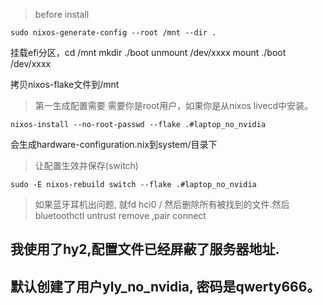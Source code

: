> before install 
```shell
sudo nixos-generate-config --root /mnt --dir .
```

挂载efi分区，cd /mnt mkdir ./boot
unmount /dev/xxxx
mount ./boot /dev/xxxx

拷贝nixos-flake文件到/mnt

> 第一生成配置需要
需要你是root用户，如果你是从nixos livecd中安装。
```shell
nixos-install --no-root-passwd --flake .#laptop_no_nvidia

```
会生成hardware-configuration.nix到system/目录下

> 让配置生效并保存(switch)

```shell
sudo -E nixos-rebuild switch --flake .#laptop_no_nvidia
```

> 如果蓝牙耳机出问题, 就fd hci0 /
然后删除所有被找到的文件.然后bluetoothctl untrust remove ,pair connect

## 我使用了hy2,配置文件已经屏蔽了服务器地址.
## 默认创建了用户yly_no_nvidia, 密码是qwerty666。
